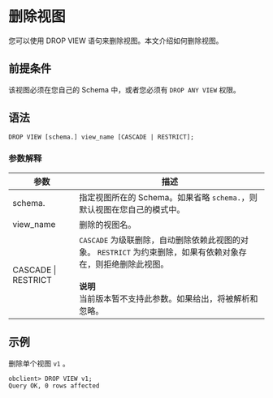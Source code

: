 # 删除视图

您可以使用 DROP VIEW 语句来删除视图。本文介绍如何删除视图。

## 前提条件

该视图必须在您自己的 Schema 中，或者您必须有 `DROP ANY VIEW` 权限。

## 语法

```unknow
DROP VIEW [schema.] view_name [CASCADE | RESTRICT];
```

### 参数解释

|       **参数**        |                                                               **描述**                                                                |
|---------------------|-------------------------------------------------------------------------------------------------------------------------------------|
| schema.             | 指定视图所在的 Schema。如果省略 `schema.`，则 默认视图在您自己的模式中。                                                                                       |
| view_name           | 删除的视图名。                                                                                                                             |
| CASCADE \| RESTRICT | `CASCADE` 为级联删除，自动删除依赖此视图的对象。 `RESTRICT` 为约束删除，如果有依赖对象存在，则拒绝删除此视图。 <br></br>**说明** </br>当前版本暂不支持此参数。如果给出，将被解析和忽略。 |

## 示例

删除单个视图 `v1` 。

```unknow
obclient> DROP VIEW v1;
Query OK, 0 rows affected
```
